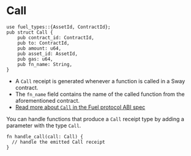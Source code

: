 # Call

```rust, ignore
use fuel_types::{AssetId, ContractId};
pub struct Call {
    pub contract_id: ContractId,
    pub to: ContractId,
    pub amount: u64,
    pub asset_id: AssetId,
    pub gas: u64,
    pub fn_name: String,
}
```

- A `Call` receipt is generated whenever a function is called in a Sway contract.
- The `fn_name` field contains the name of the called function from the aforementioned contract.
- [Read more about `Call` in the Fuel protocol ABI spec](https://github.com/FuelLabs/fuel-specs/blob/master/src/protocol/abi/receipts.md#return-receipt)

You can handle functions that produce a `Call` receipt type by adding a parameter with the type `Call`.

```rust, ignore
fn handle_call(call: Call) {
  // handle the emitted Call receipt
}
```